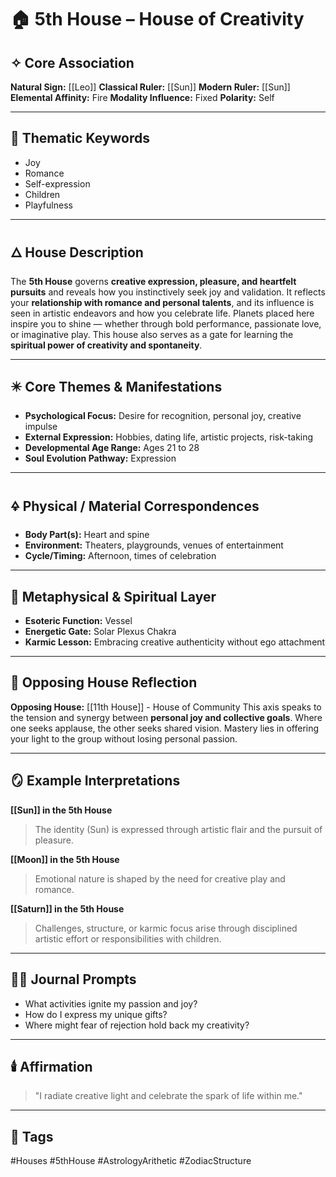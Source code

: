 # 🏠 5th House – House of Creativity

## ✧ Core Association

**Natural Sign:** [[Leo]]
**Classical Ruler:** [[Sun]]
**Modern Ruler:** [[Sun]]
**Elemental Affinity:** Fire
**Modality Influence:** Fixed
**Polarity:** Self

---

## 🧭 Thematic Keywords

- Joy
- Romance
- Self-expression
- Children
- Playfulness

---

## 🜂 House Description

The **5th House** governs **creative expression, pleasure, and heartfelt pursuits** and reveals how you instinctively seek joy and validation.
It reflects your **relationship with romance and personal talents**, and its influence is seen in artistic endeavors and how you celebrate life.
Planets placed here inspire you to shine — whether through bold performance, passionate love, or imaginative play.
This house also serves as a gate for learning the **spiritual power of creativity and spontaneity**.

---

## ✴️ Core Themes & Manifestations

- **Psychological Focus:** Desire for recognition, personal joy, creative impulse
- **External Expression:** Hobbies, dating life, artistic projects, risk-taking
- **Developmental Age Range:** Ages 21 to 28
- **Soul Evolution Pathway:** Expression

---

## 🜍 Physical / Material Correspondences

- **Body Part(s):** Heart and spine
- **Environment:** Theaters, playgrounds, venues of entertainment
- **Cycle/Timing:** Afternoon, times of celebration

---

## 💠 Metaphysical & Spiritual Layer

- **Esoteric Function:** Vessel
- **Energetic Gate:** Solar Plexus Chakra
- **Karmic Lesson:** Embracing creative authenticity without ego attachment

---

## 🔁 Opposing House Reflection

**Opposing House:** [[11th House]] - House of Community
This axis speaks to the tension and synergy between **personal joy and collective goals**.
Where one seeks applause, the other seeks shared vision. Mastery lies in offering your light to the group without losing personal passion.

---

## 🪞 Example Interpretations

**[[Sun]] in the 5th House**
> The identity (Sun) is expressed through artistic flair and the pursuit of pleasure.

**[[Moon]] in the 5th House**
> Emotional nature is shaped by the need for creative play and romance.

**[[Saturn]] in the 5th House**
> Challenges, structure, or karmic focus arise through disciplined artistic effort or responsibilities with children.

---

## ✍🏼 Journal Prompts

- What activities ignite my passion and joy?
- How do I express my unique gifts?
- Where might fear of rejection hold back my creativity?

---

## 🕯️ Affirmation

> "I radiate creative light and celebrate the spark of life within me."

---

## 🔖 Tags
#Houses #5thHouse #AstrologyArithetic #ZodiacStructure
